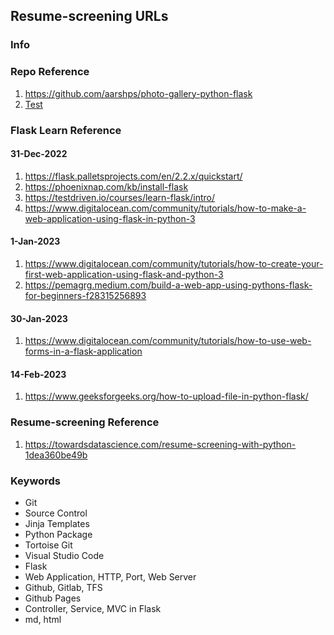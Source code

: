 ## Resume-screening URLs

### Info


### Repo Reference
1. https://github.com/aarshps/photo-gallery-python-flask
2. [Test](https://github.com/aarshps/linked-eed)

### Flask Learn Reference
#### 31-Dec-2022
1. https://flask.palletsprojects.com/en/2.2.x/quickstart/
2. https://phoenixnap.com/kb/install-flask
3. https://testdriven.io/courses/learn-flask/intro/
4. https://www.digitalocean.com/community/tutorials/how-to-make-a-web-application-using-flask-in-python-3
#### 1-Jan-2023
1. https://www.digitalocean.com/community/tutorials/how-to-create-your-first-web-application-using-flask-and-python-3
2. https://pemagrg.medium.com/build-a-web-app-using-pythons-flask-for-beginners-f28315256893
#### 30-Jan-2023
1. https://www.digitalocean.com/community/tutorials/how-to-use-web-forms-in-a-flask-application
#### 14-Feb-2023
1. https://www.geeksforgeeks.org/how-to-upload-file-in-python-flask/

### Resume-screening Reference
1. https://towardsdatascience.com/resume-screening-with-python-1dea360be49b

### Keywords
- Git
- Source Control
- Jinja Templates
- Python Package
- Tortoise Git
- Visual Studio Code
- Flask
- Web Application, HTTP, Port, Web Server
- Github, Gitlab, TFS
- Github Pages
- Controller, Service, MVC in Flask
- md, html
